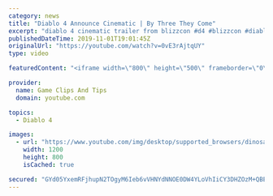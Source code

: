 ```yaml
---
category: news
title: "Diablo 4 Announce Cinematic | By Three They Come"
excerpt: "diablo 4 cinematic trailer from blizzcon #d4 #blizzcon #diablo."
publishedDateTime: 2019-11-01T19:01:45Z
originalUrl: "https://youtube.com/watch?v=0vE3rAjtqUY"
type: video

featuredContent: "<iframe width=\"800\" height=\"500\" frameborder=\"0\" src=\"https://www.youtube.com/embed/0vE3rAjtqUY\" allow=\"accelerometer; autoplay; encrypted-media; gyroscope; picture-in-picture\" allowfullscreen></iframe>"

provider:
  name: Game Clips And Tips
  domain: youtube.com

topics:
  - Diablo 4

images:
  - url: "https://www.youtube.com/img/desktop/supported_browsers/dinosaur.png"
    width: 1200
    height: 800
    isCached: true

secured: "GYd05YxemRFjhupN2TOgyM6Ieb6vVHNYdNNOE0DW4YLoVhIiCY3DHZOzM+QBEv0cA+iZe88WtNKZKs4OEF6QiSQ/dn0Ab/Rn7R9HEg89uaP9Y+/+bgcCSfrn71GmPgK0ERlroZ9JacfrZ546wvVyX9U2QxvhvkpCOyyggP9FesBowaeZQ5bFuHbb48ATwZ+c+UmKOuBRUCCwORTZ2vk8A+RDBEcy+XHlMMeZU2kLw+r+3PkU/98y5EETYKdLL1Y6w7O2dbUbLzgJJn3/S4bwlO+U0jTQfvU4wZK2UwyvktK0ORu7htT+AZ8gsEe+IyEwh7DXxpuA/ufzK1vf3JHBZ80T7sOGyP917knoL3JjLyyvG3WpWU9zHX8gAs/cgP0o4A8ngxCkhdwntcb0nO1Hua7QOiY8TcCE15yoF9ivfg/zJkGLkvr4qoek68HkUcZ8;8RWurAj6xQfArfiGUNDXBQ=="
---
```


